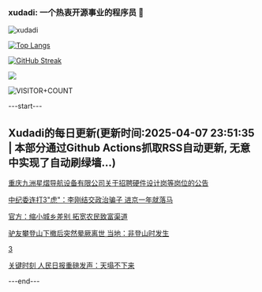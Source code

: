 ### xudadi: 一个热衷开源事业的程序员 👋

![xudadi](https://github-readme-stats-git-masterorgs-github-readme-stats-team.vercel.app/api?username=xudadi)

[![Top Langs](https://github-readme-stats.vercel.app/api/top-langs/?username=xudadi)](https://github.com/anuraghazra/github-readme-stats)

[![GitHub Streak](https://streak-stats.demolab.com?user=xudadi&locale=zh_Hans)](https://git.io/streak-stats)

![](https://raw.githubusercontent.com/xudadi/xudadi/main/assets/github-contribution-grid-snake.svg)

![VISITOR+COUNT](https://komarev.com/ghpvc/?username=xudadi&label=VISITOR+COUNT)


---start---

## Xudadi的每日更新(更新时间:2025-04-07 23:51:35 | 本部分通过Github Actions抓取RSS自动更新, 无意中实现了自动刷绿墙...)

[重庆九洲星熠导航设备有限公司关于招聘硬件设计岗等岗位的公告](https://www.gongkaoleida.com/article/2349806)

[中纪委连打3"虎"：李刚结交政治骗子 进京一年就落马](https://m.163.com/news/article/JSIEAKH905129QAF.html)

[官方：缩小城乡差别 拓宽农民致富渠道](https://m.163.com/news/article/JSID9IMJ05346RC6.html)

[驴友攀登山下撤后突然晕厥离世 当地：非登山时发生](https://m.163.com/news/article/JSI5DUV5051492T3.html)

[3](https://m.163.com/touch/news/sub/domestic)

[关键时刻 人民日报重磅发声：天塌不下来](https://m.163.com/news/article/JSHF521J0001899O.html)

---end---

